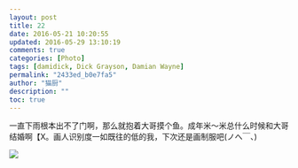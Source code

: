```yaml
---
layout: post
title: 22
date: 2016-05-21 10:20:55
updated: 2016-05-29 13:10:19
comments: true
categories: [Photo]
tags: [damidick, Dick Grayson, Damian Wayne]
permalink: "2433ed_b0e7fa5"
author: "猫厨"
description: ""
toc: true
---
```


<p>一直下雨根本出不了门啊，那么就抱着大哥摸个鱼。成年米～米总什么时候和大哥结婚啊【X。画人识别度一如既往的低的我，下次还是画制服吧(ノへ￣、)</p>

![](https://imglf1.nos.netease.com/img/cVZNdzJtQk9JV2ViMmFtYzR3TmtpZ3FxaFNsR0FoZkorR1JLSE15NmpvWWNXdytHUzg3M2lRPT0.jpg)